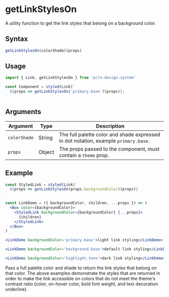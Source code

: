 # getLinkStylesOn

A utility function to get the link styles that belong on a background color.

## Syntax

```js
getLinkStylesOn(colorShade)(props)
```

## Usage

```jsx
import { Link, getLinkStylesOn } from 'pcln-design-system'

const Component = styled(Link)`
  ${props => getLinkStylesOn('primary.base')(props)};
`
```

## Arguments

| Argument     | Type   | Description                                                                         |
| ------------ | ------ | ----------------------------------------------------------------------------------- |
| `colorShade` | String | The full palette color and shade expressed in dot notation, example `primary.base`. |
| `props`      | Object | The props passed to the component, must contain a `theme` prop.                     |

## Example

```jsx
const StyledLink = styled(Link)`
  ${props => getLinkStylesOn(props.backgroundColor)(props)}
`

const LinkDemo = ({ backgroundColor, children, ...props }) => (
  <Box color={backgroundColor}>
    <StyledLink backgroundColor={backgroundColor} {...props}>
      {children}
    </StyledLink>
  </Box>
)
```

```.jsx
<LinkDemo backgroundColor='primary.base'>light link styling</LinkDemo>

<LinkDemo backgroundColor='background.base'>default link styling</LinkDemo>

<LinkDemo backgroundColor='highlight.tone'>dark link styling</LinkDemo>
```

Pass a full palette color and shade to return the link styles that belong on that color. The above examples demonstrate the styles that are returned in order to make the link accessible on colors that do not meet the theme's contrast ratio (color, on-hover color, bold font weight, and text decoration underline).